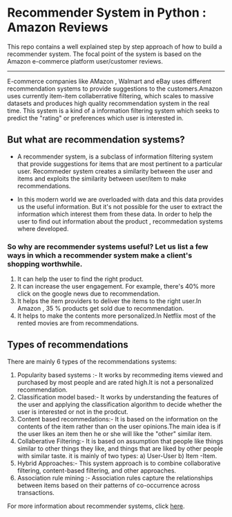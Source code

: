 # Recommender System in Python : Amazon Reviews
This repo contains a well explained step by step approach of how to build a recommender system. The focal point of the system is based on the Amazon e-commerce platform user/customer reviews.

-----
E-commerce companies like AMazon , Walmart and eBay uses different recommendation systems to provide suggestions to the customers.Amazon uses currently item-item collaberrative filtering, which scales to massive datasets and produces high quality recommendation system in the real time. This system is a kind of a information filtering system which seeks to predict the "rating" or preferences which user is interested in.

## But what are recommendation systems?

- A recommender system, is a subclass of information filtering system that provide suggestions for items that are most pertinent to a particular user. Recommeder system creates a similarity between the user and items and exploits the similarity between user/item to make recommendations.

- In this modern world we are overloaded with data and this data provides us the useful information. But it's not possible for the user to extract the information which interest them from these data. In order to help the user to find out information about the product , recommedation systems where developed.

### So why are recommender systems useful? Let us list a few ways in which a recommender system make a client's shopping worthwhile.
1. It can help the user to find the right product.
2. It can increase the user engagement. For example, there's 40% more click on the google news due to recommendation.
3. It helps the item providers to deliver the items to the right user.In Amazon , 35 % products get sold due to recommendation.
4. It helps to make the contents more personalized.In Netflix most of the rented movies are from recommendations.

## Types of recommendations
There are mainly 6 types of the recommendations systems:

1. Popularity based systems :- It works by recommeding items viewed and purchased by most people and are rated high.It is not a personalized recommendation.
2. Classification model based:- It works by understanding the features of the user and applying the classification algorithm to decide whether the user is interested or not in the prodcut.
3. Content based recommedations:- It is based on the information on the contents of the item rather than on the user opinions.The main idea is if the user likes an item then he or she will like the "other" similar item.
4. Collaberative Filtering:- It is based on assumption that people like things similar to other things they like, and things that are liked by other people with similar taste. it is mainly of two types: a) User-User b) Item -Item.
5. Hybrid Approaches:- This system approach is to combine collaborative filtering, content-based filtering, and other approaches.
6. Association rule mining :- Association rules capture the relationships between items based on their patterns of co-occurrence across transactions.


For more information about recommender systems, click [here](https://en.wikipedia.org/wiki/Recommender_system#:~:text=A%20recommender%20system%2C%20or%20a,pertinent%20to%20a%20particular%20user.).
